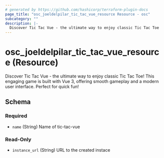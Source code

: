 ```yaml
---
# generated by https://github.com/hashicorp/terraform-plugin-docs
page_title: "osc_joeldelpilar_tic_tac_vue_resource Resource - osc"
subcategory: ""
description: |-
  Discover Tic Tac Vue - the ultimate way to enjoy classic Tic Tac Toe! This engaging game is built with Vue 3, offering smooth gameplay and a modern user interface. Perfect for quick fun!
---
```


# osc_joeldelpilar_tic_tac_vue_resource (Resource)

Discover Tic Tac Vue - the ultimate way to enjoy classic Tic Tac Toe! This engaging game is built with Vue 3, offering smooth gameplay and a modern user interface. Perfect for quick fun!



<!-- schema generated by tfplugindocs -->
## Schema

### Required

- `name` (String) Name of tic-tac-vue

### Read-Only

- `instance_url` (String) URL to the created instace
